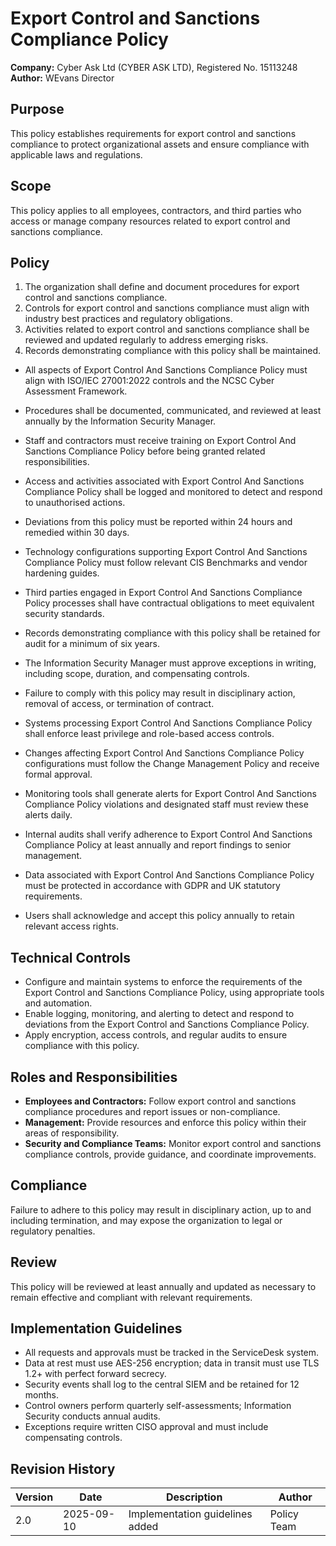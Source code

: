 # Export Control and Sanctions Compliance Policy

**Company:** Cyber Ask Ltd (CYBER ASK LTD), Registered No. 15113248  
**Author:** WEvans Director

## Purpose

This policy establishes requirements for export control and sanctions compliance to protect organizational assets and ensure compliance with applicable laws and regulations.

## Scope

This policy applies to all employees, contractors, and third parties who access or manage company resources related to export control and sanctions compliance.

## Policy
1. The organization shall define and document procedures for export control and sanctions compliance.
2. Controls for export control and sanctions compliance must align with industry best practices and regulatory obligations.
3. Activities related to export control and sanctions compliance shall be reviewed and updated regularly to address emerging risks.
4. Records demonstrating compliance with this policy shall be maintained.

- All aspects of Export Control And Sanctions Compliance Policy must align with ISO/IEC 27001:2022 controls and the NCSC Cyber Assessment Framework.
- Procedures shall be documented, communicated, and reviewed at least annually by the Information Security Manager.
- Staff and contractors must receive training on Export Control And Sanctions Compliance Policy before being granted related responsibilities.
- Access and activities associated with Export Control And Sanctions Compliance Policy shall be logged and monitored to detect and respond to unauthorised actions.
- Deviations from this policy must be reported within 24 hours and remedied within 30 days.
- Technology configurations supporting Export Control And Sanctions Compliance Policy must follow relevant CIS Benchmarks and vendor hardening guides.
- Third parties engaged in Export Control And Sanctions Compliance Policy processes shall have contractual obligations to meet equivalent security standards.
- Records demonstrating compliance with this policy shall be retained for audit for a minimum of six years.
- The Information Security Manager must approve exceptions in writing, including scope, duration, and compensating controls.
- Failure to comply with this policy may result in disciplinary action, removal of access, or termination of contract.

- Systems processing Export Control And Sanctions Compliance Policy shall enforce least privilege and role-based access controls.
- Changes affecting Export Control And Sanctions Compliance Policy configurations must follow the Change Management Policy and receive formal approval.
- Monitoring tools shall generate alerts for Export Control And Sanctions Compliance Policy violations and designated staff must review these alerts daily.
- Internal audits shall verify adherence to Export Control And Sanctions Compliance Policy at least annually and report findings to senior management.
- Data associated with Export Control And Sanctions Compliance Policy must be protected in accordance with GDPR and UK statutory requirements.
- Users shall acknowledge and accept this policy annually to retain relevant access rights.

## Technical Controls

- Configure and maintain systems to enforce the requirements of the Export Control and Sanctions Compliance Policy, using appropriate tools and automation.
- Enable logging, monitoring, and alerting to detect and respond to deviations from the Export Control and Sanctions Compliance Policy.
- Apply encryption, access controls, and regular audits to ensure compliance with this policy.

## Roles and Responsibilities

- **Employees and Contractors:** Follow export control and sanctions compliance procedures and report issues or non-compliance.
- **Management:** Provide resources and enforce this policy within their areas of responsibility.
- **Security and Compliance Teams:** Monitor export control and sanctions compliance controls, provide guidance, and coordinate improvements.

## Compliance

Failure to adhere to this policy may result in disciplinary action, up to and including termination, and may expose the organization to legal or regulatory penalties.

## Review

This policy will be reviewed at least annually and updated as necessary to remain effective and compliant with relevant requirements.

## Implementation Guidelines
- All requests and approvals must be tracked in the ServiceDesk system.
- Data at rest must use AES-256 encryption; data in transit must use TLS 1.2+ with perfect forward secrecy.
- Security events shall log to the central SIEM and be retained for 12 months.
- Control owners perform quarterly self-assessments; Information Security conducts annual audits.
- Exceptions require written CISO approval and must include compensating controls.

## Revision History

| Version | Date | Description | Author |
| ------- | ---------- | ----------------------- | ------ |
| 2.0     | 2025-09-10 | Implementation guidelines added | Policy Team |
